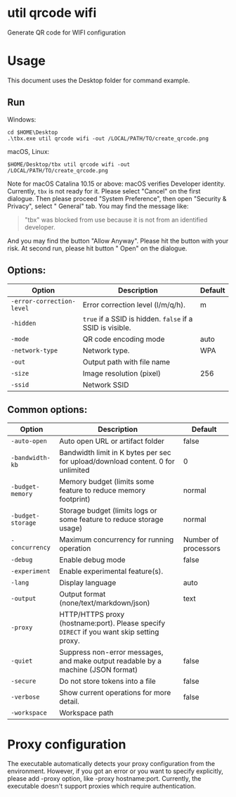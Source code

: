 # util qrcode wifi

Generate QR code for WIFI configuration

# Usage

This document uses the Desktop folder for command example.

## Run

Windows:
```
cd $HOME\Desktop
.\tbx.exe util qrcode wifi -out /LOCAL/PATH/TO/create_qrcode.png
```

macOS, Linux:
```
$HOME/Desktop/tbx util qrcode wifi -out /LOCAL/PATH/TO/create_qrcode.png
```

Note for macOS Catalina 10.15 or above: macOS verifies Developer identity. Currently, `tbx` is not ready for it. Please
select "Cancel" on the first dialogue. Then please proceed "System Preference", then open "Security & Privacy", select "
General" tab. You may find the message like:
> "tbx" was blocked from use because it is not from an identified developer.

And you may find the button "Allow Anyway". Please hit the button with your risk. At second run, please hit button "
Open" on the dialogue.

## Options:

| Option                    | Description                                               | Default |
|---------------------------|-----------------------------------------------------------|---------|
| `-error-correction-level` | Error correction level (l/m/q/h).                         | m       |
| `-hidden`                 | `true` if a SSID is hidden. `false` if a SSID is visible. |         |
| `-mode`                   | QR code encoding mode                                     | auto    |
| `-network-type`           | Network type.                                             | WPA     |
| `-out`                    | Output path with file name                                |         |
| `-size`                   | Image resolution (pixel)                                  | 256     |
| `-ssid`                   | Network SSID                                              |         |

## Common options:

| Option            | Description                                                                               | Default              |
|-------------------|-------------------------------------------------------------------------------------------|----------------------|
| `-auto-open`      | Auto open URL or artifact folder                                                          | false                |
| `-bandwidth-kb`   | Bandwidth limit in K bytes per sec for upload/download content. 0 for unlimited           | 0                    |
| `-budget-memory`  | Memory budget (limits some feature to reduce memory footprint)                            | normal               |
| `-budget-storage` | Storage budget (limits logs or some feature to reduce storage usage)                      | normal               |
| `-concurrency`    | Maximum concurrency for running operation                                                 | Number of processors |
| `-debug`          | Enable debug mode                                                                         | false                |
| `-experiment`     | Enable experimental feature(s).                                                           |                      |
| `-lang`           | Display language                                                                          | auto                 |
| `-output`         | Output format (none/text/markdown/json)                                                   | text                 |
| `-proxy`          | HTTP/HTTPS proxy (hostname:port). Please specify `DIRECT` if you want skip setting proxy. |                      |
| `-quiet`          | Suppress non-error messages, and make output readable by a machine (JSON format)          | false                |
| `-secure`         | Do not store tokens into a file                                                           | false                |
| `-verbose`        | Show current operations for more detail.                                                  | false                |
| `-workspace`      | Workspace path                                                                            |                      |

# Proxy configuration

The executable automatically detects your proxy configuration from the environment. However, if you got an error or you
want to specify explicitly, please add -proxy option, like -proxy hostname:port. Currently, the executable doesn't
support proxies which require authentication.

